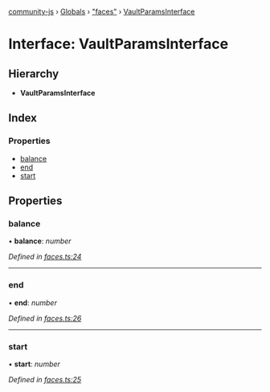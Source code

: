 [community-js](../README.md) › [Globals](../globals.md) › ["faces"](../modules/_faces_.md) › [VaultParamsInterface](_faces_.vaultparamsinterface.md)

# Interface: VaultParamsInterface

## Hierarchy

* **VaultParamsInterface**

## Index

### Properties

* [balance](_faces_.vaultparamsinterface.md#balance)
* [end](_faces_.vaultparamsinterface.md#end)
* [start](_faces_.vaultparamsinterface.md#start)

## Properties

###  balance

• **balance**: *number*

*Defined in [faces.ts:24](https://github.com/CommunityXYZ/community-js/blob/2d3c34c/src/faces.ts#L24)*

___

###  end

• **end**: *number*

*Defined in [faces.ts:26](https://github.com/CommunityXYZ/community-js/blob/2d3c34c/src/faces.ts#L26)*

___

###  start

• **start**: *number*

*Defined in [faces.ts:25](https://github.com/CommunityXYZ/community-js/blob/2d3c34c/src/faces.ts#L25)*
